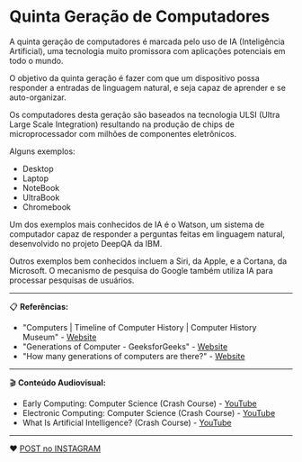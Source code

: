 # Quinta Geração de Computadores

A quinta geração de computadores é marcada pelo uso de IA (Inteligência Artificial), uma tecnologia muito promissora com aplicações potenciais em todo o mundo.

O objetivo da quinta geração é fazer com que um dispositivo possa responder a entradas de linguagem natural, e seja capaz de aprender e se auto-organizar.

Os computadores desta geração são baseados na tecnologia ULSI (Ultra Large Scale Integration) resultando na produção de chips de microprocessador com milhões de componentes eletrônicos.

Alguns exemplos:

- Desktop
- Laptop
- NoteBook
- UltraBook
- Chromebook

Um dos exemplos mais conhecidos de IA é o Watson, um sistema de computador capaz de responder a perguntas feitas em linguagem natural, desenvolvido no projeto DeepQA da IBM.

Outros exemplos bem conhecidos incluem a Siri, da Apple, e a Cortana, da Microsoft. O mecanismo de pesquisa do Google também utiliza IA para processar pesquisas de usuários.

---

📋 **Referências:**

- "Computers | Timeline of Computer History | Computer History Museum" - [Website](https://www.computerhistory.org/timeline/computers/)
- "Generations of Computer - GeeksforGeeks" - [Website](https://www.geeksforgeeks.org/generations-of-computer/)
- "How many generations of computers are there?" - [Website](https://www.computerhope.com/issues/ch001921.htm)

---


🎬 **Conteúdo Audiovisual:**

- Early Computing: Computer Science (Crash Course) - [YouTube](https://www.youtube.com/watch?v=O5nskjZ_GoI)
- Electronic Computing: Computer Science (Crash Course) - [YouTube](https://www.youtube.com/watch?v=LN0ucKNX0hc)
- What Is Artificial Intelligence? (Crash Course) - [YouTube](https://www.youtube.com/watch?v=a0_lo_GDcFw)

---

:heart: [POST no INSTAGRAM](https://www.instagram.com/p/CK9Xd0VsZZ5/)
